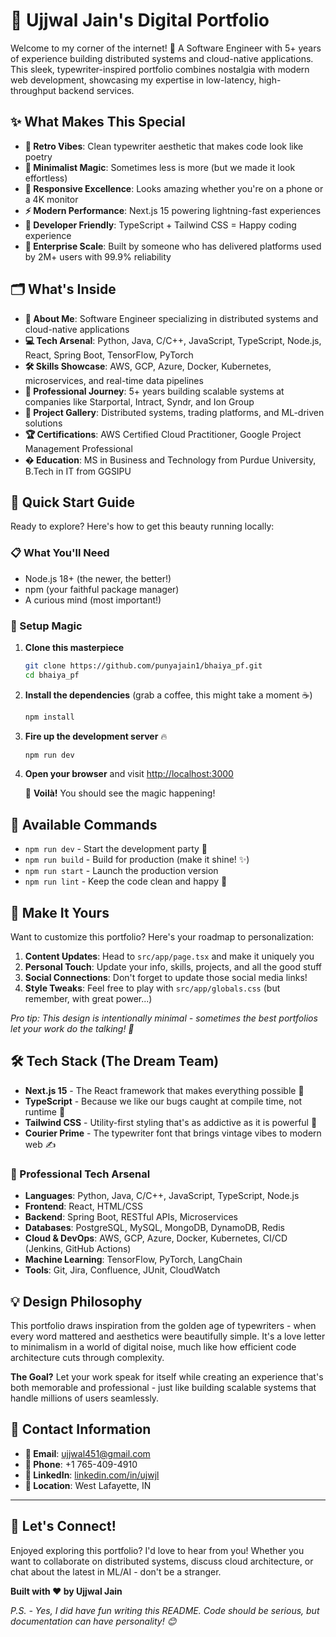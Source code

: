 # 🚀 Ujjwal Jain's Digital Portfolio

Welcome to my corner of the internet! 👋 A Software Engineer with 5+ years of experience building distributed systems and cloud-native applications. This sleek, typewriter-inspired portfolio combines nostalgia with modern web development, showcasing my expertise in low-latency, high-throughput backend services.

## ✨ What Makes This Special

- **📝 Retro Vibes**: Clean typewriter aesthetic that makes code look like poetry
- **🎨 Minimalist Magic**: Sometimes less is more (but we made it look effortless)
- **📱 Responsive Excellence**: Looks amazing whether you're on a phone or a 4K monitor
- **⚡ Modern Performance**: Next.js 15 powering lightning-fast experiences
- **🔧 Developer Friendly**: TypeScript + Tailwind CSS = Happy coding experience
- **🚀 Enterprise Scale**: Built by someone who has delivered platforms used by 2M+ users with 99.9% reliability

## 🗂️ What's Inside

- **👋 About Me**: Software Engineer specializing in distributed systems and cloud-native applications
- **💻 Tech Arsenal**: Python, Java, C/C++, JavaScript, TypeScript, Node.js, React, Spring Boot, TensorFlow, PyTorch
- **🛠️ Skills Showcase**: AWS, GCP, Azure, Docker, Kubernetes, microservices, and real-time data pipelines
- **💼 Professional Journey**: 5+ years building scalable systems at companies like Starportal, Intract, Syndr, and Ion Group
- **🎯 Project Gallery**: Distributed systems, trading platforms, and ML-driven solutions
- **🏆 Certifications**: AWS Certified Cloud Practitioner, Google Project Management Professional
- **� Education**: MS in Business and Technology from Purdue University, B.Tech in IT from GGSIPU

## 🚀 Quick Start Guide

Ready to explore? Here's how to get this beauty running locally:

### 📋 What You'll Need

- Node.js 18+ (the newer, the better!)
- npm (your faithful package manager)
- A curious mind (most important!)

### 🔧 Setup Magic

1. **Clone this masterpiece**
   ```bash
   git clone https://github.com/punyajain1/bhaiya_pf.git
   cd bhaiya_pf
   ```

2. **Install the dependencies** (grab a coffee, this might take a moment ☕)
   ```bash
   npm install
   ```

3. **Fire up the development server** 🔥
   ```bash
   npm run dev
   ```

4. **Open your browser** and visit [http://localhost:3000](http://localhost:3000)
   
   🎉 **Voilà!** You should see the magic happening!

## 🎯 Available Commands

- `npm run dev` - Start the development party 🎉
- `npm run build` - Build for production (make it shine! ✨)
- `npm run start` - Launch the production version
- `npm run lint` - Keep the code clean and happy 🧹

## 🎨 Make It Yours

Want to customize this portfolio? Here's your roadmap to personalization:

1. **Content Updates**: Head to `src/app/page.tsx` and make it uniquely you
2. **Personal Touch**: Update your info, skills, projects, and all the good stuff
3. **Social Connections**: Don't forget to update those social media links!
4. **Style Tweaks**: Feel free to play with `src/app/globals.css` (but remember, with great power...)

*Pro tip: This design is intentionally minimal - sometimes the best portfolios let your work do the talking! 💼*

## 🛠️ Tech Stack (The Dream Team)

- **Next.js 15** - The React framework that makes everything possible 🚀
- **TypeScript** - Because we like our bugs caught at compile time, not runtime 🐛
- **Tailwind CSS** - Utility-first styling that's as addictive as it is powerful 🎨
- **Courier Prime** - The typewriter font that brings vintage vibes to modern web ✍️

### 💼 Professional Tech Arsenal
- **Languages**: Python, Java, C/C++, JavaScript, TypeScript, Node.js
- **Frontend**: React, HTML/CSS
- **Backend**: Spring Boot, RESTful APIs, Microservices
- **Databases**: PostgreSQL, MySQL, MongoDB, DynamoDB, Redis
- **Cloud & DevOps**: AWS, GCP, Azure, Docker, Kubernetes, CI/CD (Jenkins, GitHub Actions)
- **Machine Learning**: TensorFlow, PyTorch, LangChain
- **Tools**: Git, Jira, Confluence, JUnit, CloudWatch

## 💡 Design Philosophy

This portfolio draws inspiration from the golden age of typewriters - when every word mattered and aesthetics were beautifully simple. It's a love letter to minimalism in a world of digital noise, much like how efficient code architecture cuts through complexity.

**The Goal?** Let your work speak for itself while creating an experience that's both memorable and professional - just like building scalable systems that handle millions of users seamlessly.

## 📍 Contact Information

- **📧 Email**: ujjwal451@gmail.com
- **📱 Phone**: +1 765-409-4910
- **🔗 LinkedIn**: [linkedin.com/in/ujwjl](https://www.linkedin.com/in/ujwjl/)
- **📍 Location**: West Lafayette, IN

---

## 🤝 Let's Connect!

Enjoyed exploring this portfolio? I'd love to hear from you! Whether you want to collaborate on distributed systems, discuss cloud architecture, or chat about the latest in ML/AI - don't be a stranger.

**Built with ❤️ by Ujjwal Jain**

*P.S. - Yes, I did have fun writing this README. Code should be serious, but documentation can have personality! 😊*
